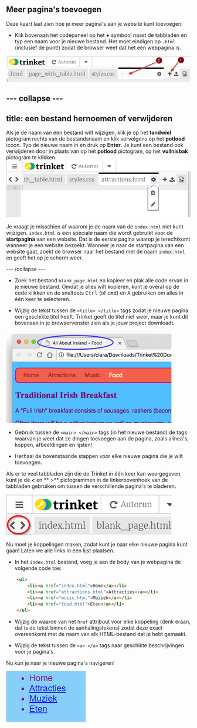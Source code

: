 ## Meer pagina's toevoegen

Deze kaart laat zien hoe je meer pagina's aan je website kunt toevoegen.

- Klik bovenaan het codepaneel op het **+** symbool naast de tabbladen en typ een naam voor je nieuwe bestand. Het moet eindigen op `.html` (inclusief de punt!) zodat de browser weet dat het een webpagina is.

![Adding a new file in Trinket](images/tktNewFileArrows.png)

## \--- collapse \---

## title: een bestand hernoemen of verwijderen

Als je de naam van een bestand wilt wijzigen, klik je op het **tandwiel** pictogram rechts van de bestandsnaam en klik vervolgens op het **potlood** icoon. Typ de nieuwe naam in en druk op **Enter**. Je kunt een bestand ook verwijderen door in plaats van op het **potlood** pictogram, op het **vuilnisbak** pictogram te klikken. ![](images/EditFilename.png)

Je vraagt je misschien af ​​waarom je de naam van de `index.html` niet kunt wijzigen. `index.html` is een speciale naam die wordt gebruikt voor de **startpagina** van een website. Dat is de eerste pagina waarop je terechtkomt wanneer je een website bezoekt. Wanneer je naar de startpagina van een website gaat, zoekt de browser naar het bestand met de naam `index.html` en geeft het op je scherm weer.

\--- /collapse \---

- Zoek het bestand `blank_page.html` en kopieer en plak alle code ervan in je nieuwe bestand. Omdat je alles wilt kopiëren, kunt je overal op de code klikken en de sneltoets <kbd>Ctrl</kbd> (of <kbd>cmd</kbd>) en <kbd>A</kbd> gebruiken om alles in één keer te selecteren.

- Wijzig de tekst tussen de `<title> </title>` tags zodat je nieuwe pagina een geschikte titel heeft. Trinket geeft de titel niet weer, maar je kunt dit bovenaan in je browservenster zien als je jouw project downloadt.

![The page title showing in the browser tab](images/egLocalFileWindowTitle.png)

- Gebruik tussen de `<main> </main>` tags (in het nieuwe bestand) de tags waarvan je weet dat ze dingen toevoegen aan de pagina, zoals alinea's, koppen, afbeeldingen en lijsten!

- Herhaal de bovenstaande stappen voor elke nieuwe pagina die je wilt toevoegen.

Als er te veel tabbladen zijn die de Trinket in één keer kan weergegeven, kunt je de **<** en ** >** pictogrammen in de linkerbovenhoek van de tabbladen gebruiken om tussen de verschillende pagina's te bladeren.

![The buttons for scrolling the tabs](images/tktScrollTabIcons.png)

Nu moet je koppelingen maken, zodat kunt je naar elke nieuwe pagina kunt gaan! Laten we alle links in een lijst plaatsen.

- In het `index.html` bestand, voeg je aan de body van je webpagina de volgende code toe:

```html
    <ul>
        <li><a href="index.html">Home</a></li>
        <li><a href="attractions.html">Attracties</a></li>
        <li><a href="music.html">Muziek</a></li>
        <li><a href="food.html">Eten</a></li>
    </ul>
```

- Wijzig de waarde van het `href` attribuut voor elke koppeling (denk eraan, dat is de tekst binnen de aanhalingstekens) zodat deze exact overeenkomt met de naam van elk HTML-bestand dat je hebt gemaakt.

- Wijzig de tekst tussen de `<a> </a>` tags naar geschikte beschrijvingen voor je pagina's.

Nu kun je naar je nieuwe pagina's navigeren!

![Example list of links on a web page](images/egListOfPageLinks.png)
